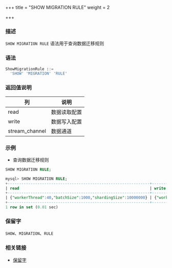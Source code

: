 +++
title = "SHOW MIGRATION RULE"
weight = 2

+++

### 描述

`SHOW MIGRATION RULE` 语法用于查询数据迁移规则
### 语法

```sql
ShowMigrationRule ::=
  'SHOW' 'MIGRATION' 'RULE'
```

### 返回值说明

| 列             | 说明      |
|---------------|-----------|
|read           |数据读取配置 |
|write          |数据写入配置 |
|stream_channel |数据通道    |
### 示例

- 查询数据迁移规则

```sql
SHOW MIGRATION RULE;
```

```sql
mysql> SHOW MIGRATION RULE;
+--------------------------------------------------------------+--------------------------------------+------------------------------------------------------+
| read                                                         | write                                | stream_channel                                       |
+--------------------------------------------------------------+--------------------------------------+------------------------------------------------------+
| {"workerThread":40,"batchSize":1000,"shardingSize":10000000} | {"workerThread":40,"batchSize":1000} | {"type":"MEMORY","props":{"block-queue-size":10000}} |
+--------------------------------------------------------------+--------------------------------------+------------------------------------------------------+
1 row in set (0.01 sec)
```

### 保留字

`SHOW`、`MIGRATION`、`RULE`

### 相关链接

- [保留字](/cn/reference/distsql/syntax/reserved-word/)